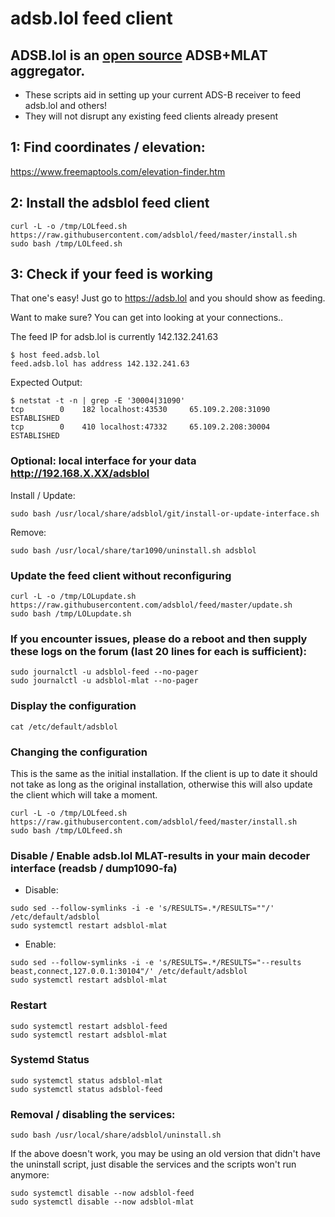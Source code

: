 # adsb.lol feed client
## ADSB.lol is an [open source](https://github.com/adsblol/infra) ADSB+MLAT aggregator.


- These scripts aid in setting up your current ADS-B receiver to feed adsb.lol and others!
- They will not disrupt any existing feed clients already present

## 1: Find coordinates / elevation:

<https://www.freemaptools.com/elevation-finder.htm>

## 2: Install the adsblol feed client

```
curl -L -o /tmp/LOLfeed.sh https://raw.githubusercontent.com/adsblol/feed/master/install.sh
sudo bash /tmp/LOLfeed.sh
```

## 3: Check if your feed is working

That one's easy! Just go to <https://adsb.lol> and you should show as feeding.

Want to make sure? You can get into looking at your connections..

The feed IP for adsb.lol is currently 142.132.241.63

```
$ host feed.adsb.lol
feed.adsb.lol has address 142.132.241.63
```

Expected Output:
```
$ netstat -t -n | grep -E '30004|31090'
tcp        0    182 localhost:43530     65.109.2.208:31090      ESTABLISHED
tcp        0    410 localhost:47332     65.109.2.208:30004      ESTABLISHED
```

### Optional: local interface for your data http://192.168.X.XX/adsblol

Install / Update:
```
sudo bash /usr/local/share/adsblol/git/install-or-update-interface.sh
```
Remove:
```
sudo bash /usr/local/share/tar1090/uninstall.sh adsblol
```

### Update the feed client without reconfiguring

```
curl -L -o /tmp/LOLupdate.sh https://raw.githubusercontent.com/adsblol/feed/master/update.sh
sudo bash /tmp/LOLupdate.sh
```


### If you encounter issues, please do a reboot and then supply these logs on the forum (last 20 lines for each is sufficient):

```
sudo journalctl -u adsblol-feed --no-pager
sudo journalctl -u adsblol-mlat --no-pager
```


### Display the configuration

```
cat /etc/default/adsblol
```

### Changing the configuration

This is the same as the initial installation.
If the client is up to date it should not take as long as the original installation,
otherwise this will also update the client which will take a moment.

```
curl -L -o /tmp/LOLfeed.sh https://raw.githubusercontent.com/adsblol/feed/master/install.sh
sudo bash /tmp/LOLfeed.sh
```

### Disable / Enable adsb.lol MLAT-results in your main decoder interface (readsb / dump1090-fa)

- Disable:

```
sudo sed --follow-symlinks -i -e 's/RESULTS=.*/RESULTS=""/' /etc/default/adsblol
sudo systemctl restart adsblol-mlat
```
- Enable:

```
sudo sed --follow-symlinks -i -e 's/RESULTS=.*/RESULTS="--results beast,connect,127.0.0.1:30104"/' /etc/default/adsblol
sudo systemctl restart adsblol-mlat
```

### Restart

```
sudo systemctl restart adsblol-feed
sudo systemctl restart adsblol-mlat
```


### Systemd Status

```
sudo systemctl status adsblol-mlat
sudo systemctl status adsblol-feed
```


### Removal / disabling the services:

```
sudo bash /usr/local/share/adsblol/uninstall.sh
```

If the above doesn't work, you may be using an old version that didn't have the uninstall script, just disable the services and the scripts won't run anymore:

```
sudo systemctl disable --now adsblol-feed
sudo systemctl disable --now adsblol-mlat
```

